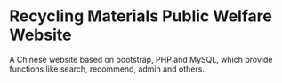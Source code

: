 # Recycling Materials Public Welfare Website
A Chinese website based on bootstrap, PHP and MySQL, which provide functions like search, recommend, admin and others.
